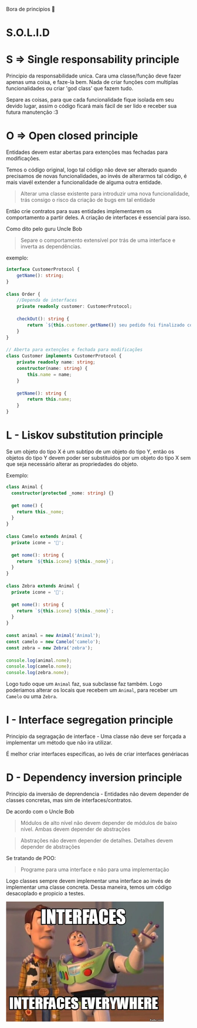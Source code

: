 Bora de principios 🚀

# S.O.L.I.D

# S => Single responsability principle
Principio da responsabilidade unica. Cara uma classe/função deve fazer apenas uma coisa, e faze-la bem. Nada de criar funções com multiplas funcionalidades ou criar 'god class' que fazem tudo. 

Separe as coisas, para que cada funcionalidade fique isolada em seu devido lugar, assim o código ficará mais fácil de ser lido e receber sua futura manutenção :3

# O => Open closed principle
Entidades devem estar abertas para extenções mas fechadas para modificações.

Temos o código original, logo tal código não deve ser alterado quando precisamos de novas funcionalidades, ao invés de alterarmos tal código, é mais viavél extender a funcionalidade de alguma outra entidade. 

> Alterar uma classe existente para introduzir uma nova funcionalidade, trás consigo o risco da criação de bugs em tal entidade

Então crie contratos para suas entidades implementarem os comportamento a partir deles. A criação de interfaces é essencial para isso.

Como dito pelo guru Uncle Bob

> Separe o comportamento extensível por trás de uma interface e inverta as dependências.

exemplo: 
```ts
interface CustomerProtocol {
	getName(): string;
}

class Order {
	//Dependa de interfaces
	private readonly customer: CustomerProtocol;

	checkOut(): string {
		return `${this.customer.getName()} seu pedido foi finalizado com sucesso!}`
	}
}

// Aberta para extenções e fechada para modificações
class Customer implements CustomerProtocol {
	private readonly name: string;
	constructor(name: string) {
		this.name = name;
	}
	
	getName(): string {
		return this.name;
	}
}
```

# L - Liskov substitution principle
Se um objeto do tipo X é um subtipo de um objeto do tipo Y, então os objetos do tipo Y devem poder ser substituidos por um objeto do tipo X sem que seja necessário alterar as propriedades do objeto.

Exemplo:
```ts
class Animal {
  constructor(protected _nome: string) {}

  get nome() {
    return this._nome;
  }
}

class Camelo extends Animal {
  private icone = '🐫';

  get nome(): string {
    return `${this.icone} ${this._nome}`;
  }
}
  
class Zebra extends Animal {
  private icone = '🦓';
  
  get nome(): string {
    return `${this.icone} ${this._nome}`;
  }
}
  
const animal = new Animal('Animal');
const camelo = new Camelo('camelo');
const zebra = new Zebra('zebra');
  
console.log(animal.nome);
console.log(camelo.nome);
console.log(zebra.nome);
```

Logo tudo oque um `Animal` faz, sua subclasse faz também. Logo poderiamos alterar os locais que recebem um `Animal`, para receber um `Camelo` ou uma `Zebra`.

# I - Interface segregation principle
Principio da segragação de interface - Uma classe não deve ser forçada a implementar um método que não ira utilizar.

É melhor criar interfaces especificas, ao ivés de criar interfaces genériacas

# D - Dependency inversion principle
Principio da inversão de deprendencia - Entidades não devem depender de classes concretas, mas sim de interfaces/contratos. 

De acordo com o Uncle Bob

> Módulos de alto nível não devem depender de módulos de baixo nível. Ambas devem depender de abstrações

> Abstrações não devem depender de detalhes. Detalhes devem depender de abstrações

Se tratando de POO: 

> Programe para uma interface e não para uma implementação

Logo classes sempre devem implementar uma interface ao invés de implementar uma classe concreta. Dessa maneira, temos um código desacoplado e propicio a testes. 

![](img/interfaces.png)